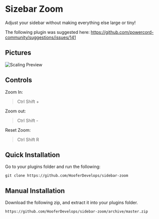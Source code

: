 
# Sizebar Zoom
Adjust your sidebar without making everything else large or tiny!

The following plugin was suggested here: https://github.com/powercord-community/suggestions/issues/141

## Pictures
![Scaling Preview](https://cdn.discordapp.com/attachments/738968109288914976/741729665424818240/BnQMMi3Iji.gif)

## Controls
Zoom In:
> Ctrl Shift +

Zoom out:
> Ctrl Shift -

Reset Zoom:
> Ctrl Shift R

## Quick Installation
Go to your plugins folder and run the following:

    git clone https://github.com/HooferDevelops/sidebar-zoom


## Manual Installation
Download the following zip, and extract it into your plugins folder.

    https://github.com/HooferDevelops/sidebar-zoom/archive/master.zip
